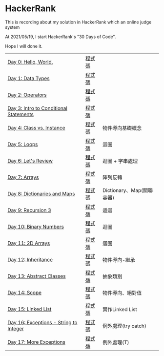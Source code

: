 # HackerRank
This is recording about my solution in HackerRank which an online judge system

At 2021/05/19, I start HackerRank's "30 Days of Code".

Hope I will done it.
<br />
<table>
        <tbody>
                <tr>
			<td>
				<a target="_blank" href="https://www.hackerrank.com/challenges/30-hello-world/problem">Day 0: Hello, World.</a>
			</td>
			<td>
				<a target="_blank" href="https://github.com/HeySunBoy/HackerRank/tree/main/Day%200%20-%20Hello%2C%20World">程式碼</a>
			</td>
			<td>
			</td>
		</tr>
		<tr>
			<td>
				<a target="_blank" href="https://www.hackerrank.com/challenges/30-data-types/problem">Day 1: Data Types</a>
			</td>
			<td>
				<a target="_blank" href="https://github.com/HeySunBoy/HackerRank/tree/main/Day%201%20-%20Data%20Types">程式碼</a>
			</td>
			<td>
			</td>
		</tr>
		<tr>
			<td>
				<a target="_blank" href="https://www.hackerrank.com/challenges/30-operators/problem">Day 2: Operators</a>
			</td>
			<td>
				<a target="_blank" href="https://github.com/HeySunBoy/HackerRank/tree/main/Day%202%20-%20Operators">程式碼</a>
			</td>
			<td>
			</td>
		</tr>
		<tr>
			<td>
				<a target="_blank" href="https://www.hackerrank.com/challenges/30-conditional-statements/problem">Day 3: Intro to Conditional Statements</a>
			</td>
			<td>
				<a target="_blank" href="https://github.com/HeySunBoy/HackerRank/tree/main/Day%203%20-%20Intro%20to%20Conditional%20Statements">程式碼</a>
			</td>
                        <td>
			</td>
		</tr>
		<tr>
			<td>
				<a target="_blank" href="https://www.hackerrank.com/challenges/30-class-vs-instance/problem">Day 4: Class vs. Instance</a>
			</td>
			<td>
				<a target="_blank" href="https://github.com/HeySunBoy/HackerRank/tree/main/Day%204%20-%20Class%20vs.%20Instance">程式碼</a>
			</td>
			<td>
				物件導向基礎概念
			</td>
		</tr>
		<tr>
			<td>
				<a target="_blank" href="https://www.hackerrank.com/challenges/30-loops/problem">Day 5: Loops</a>
			</td>
			<td>
				<a target="_blank" href="https://github.com/HeySunBoy/HackerRank/tree/main/Day%205%20-%20Loops">程式碼</a>
			</td>
			<td>
				迴圈
			</td>
		</tr>
		<tr>
			<td>
				<a target="_blank" href="https://www.hackerrank.com/challenges/30-review-loop/problem">Day 6: Let's Review</a>
			</td>
			<td>
				<a target="_blank" href="https://github.com/HeySunBoy/HackerRank/tree/main/Day%206%20-%20Let's%20Review">程式碼</a>
			</td>
			<td>
				迴圈 + 字串處理
			</td>
		</tr>
		<tr>
			<td>
				<a target="_blank" href="https://www.hackerrank.com/challenges/30-arrays/problem">Day 7: Arrays</a>
			</td>
			<td>
				<a target="_blank" href="https://github.com/HeySunBoy/HackerRank/tree/main/Day%207%20-%20Arrays">程式碼</a>
			</td>
			<td>
				陣列反轉
			</td>
		</tr>
		<tr>
			<td>
				<a target="_blank" href="https://www.hackerrank.com/challenges/30-dictionaries-and-maps/problem">Day 8: Dictionaries and Maps</a>
			</td>
			<td>
				<a target="_blank" href="https://github.com/HeySunBoy/HackerRank/tree/main/Day%208%20-%20Dictionaries%20and%20Maps">程式碼</a>
			</td>
			<td>
				Dictionary、Map(關聯容器)
			</td>
		</tr>
		<tr>
			<td>
				<a target="_blank" href="https://www.hackerrank.com/challenges/30-recursion/problem">Day 9: Recursion 3</a>
			</td>
			<td>
				<a target="_blank" href="https://github.com/HeySunBoy/HackerRank/tree/main/Day%209%20-%20Recursion%203">程式碼</a>
			</td>
			<td>
				遞迴
			</td>
		</tr>
		<tr>
			<td>
				<a target="_blank" href="https://www.hackerrank.com/challenges/30-binary-numbers/problem">Day 10: Binary Numbers</a>
			</td>
			<td>
				<a target="_blank" href="https://github.com/HeySunBoy/HackerRank/tree/main/Day%2010%20-%20Binary%20Numbers">程式碼</a>
			</td>
			<td>
				迴圈			
			</td>
		</tr>
		<tr>
			<td>
				<a target="_blank" href="https://www.hackerrank.com/challenges/30-2d-arrays/problem">Day 11: 2D Arrays</a>
			</td>
			<td>
				<a target="_blank" href="https://github.com/HeySunBoy/HackerRank/tree/main/Day%2011%20-%202D%20Arrays">程式碼</a>
			</td>
			<td>
				迴圈			
			</td>
		</tr>
		<tr>
			<td>
				<a target="_blank" href="https://www.hackerrank.com/challenges/30-inheritance/problem">Day 12: Inheritance</a>
			</td>
			<td>
				<a target="_blank" href="https://github.com/HeySunBoy/HackerRank/tree/main/Day%2012%20-%20Inheritance">程式碼</a>
			</td>
			<td>
				物件導向-繼承
			</td>
		</tr>
		<tr>
			<td>
				<a target="_blank" href="https://www.hackerrank.com/challenges/30-abstract-classes/problem">Day 13: Abstract Classes</a>
			</td>
			<td>
				<a target="_blank" href="https://github.com/HeySunBoy/HackerRank/tree/main/Day%2013%20-%20Abstract%20Classes">程式碼</a>
			</td>
			<td>
				抽象類別
			</td>
		</tr>
		<tr>
			<td>
				<a target="_blank" href="https://www.hackerrank.com/challenges/30-scope/problem">Day 14: Scope</a>
			</td>
			<td>
				<a target="_blank" href="https://github.com/HeySunBoy/HackerRank/tree/main/Day%2014%20-%20Broaden%20your%20Scope">程式碼</a>
			</td>
			<td>
				物件導向、絕對值
			</td>
		</tr>
		<tr>
			<td>
				<a target="_blank" href="https://www.hackerrank.com/challenges/30-linked-list/problem">Day 15: Linked List</a>
			</td>
			<td>
				<a target="_blank" href="https://github.com/HeySunBoy/HackerRank/tree/main/Day%2015%20-%20Linked%20List">程式碼</a>
			</td>
			<td>
				實作Linked List
			</td>
		</tr>
		<tr>
			<td>
				<a target="_blank" href="https://www.hackerrank.com/challenges/30-exceptions-string-to-integer/problem">Day 16: Exceptions - String to Integer</a>
			</td>
			<td>
				<a target="_blank" href="https://github.com/HeySunBoy/HackerRank/tree/main/Day%2016%20-%20Exceptions%20-%20String%20to%20Integer">程式碼</a>
			</td>
			<td>
				例外處理(try catch)
			</td>
		</tr>
		<tr>
			<td>
				<a target="_blank" href="https://www.hackerrank.com/challenges/30-more-exceptions/problem">Day 17: More Exceptions</a>
			</td>
			<td>
				<a target="_blank" href="https://github.com/HeySunBoy/HackerRank/tree/main/Day%2017%20-%20More%20Exceptions">程式碼</a>
			</td>
			<td>
				例外處理(T) 
			</td>
		</tr>
	</tbody>
</table>
